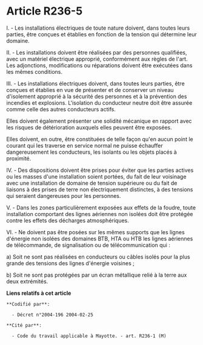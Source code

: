 # Article R236-5

I. - Les installations électriques de toute nature doivent, dans toutes leurs parties, être conçues et établies en fonction
de la tension qui détermine leur domaine.

II. - Les installations doivent être réalisées par des personnes qualifiées, avec un matériel électrique approprié,
conformément aux règles de l'art. Les adjonctions, modifications ou réparations doivent être exécutées dans les mêmes
conditions.

III. - Les installations électriques doivent, dans toutes leurs parties, être conçues et établies en vue de présenter et de
conserver un niveau d'isolement approprié à la sécurité des personnes et à la prévention des incendies et explosions.
L'isolation du conducteur neutre doit être assurée comme celle des autres conducteurs actifs.

Elles doivent également présenter une solidité mécanique en rapport avec les risques de détérioration auxquels elles peuvent
être exposées.

Elles doivent, en outre, être constituées de telle façon qu'en aucun point le courant qui les traverse en service normal ne
puisse échauffer dangereusement les conducteurs, les isolants ou les objets placés à proximité.

IV. - Des dispositions doivent être prises pour éviter que les parties actives ou les masses d'une installation soient
portées, du fait de leur voisinage avec une installation de domaine de tension supérieure ou du fait de liaisons à des prises
de terre non électriquement distinctes, à des tensions qui seraient dangereuses pour les personnes.

V. - Dans les zones particulièrement exposées aux effets de la foudre, toute installation comportant des lignes aériennes non
isolées doit être protégée contre les effets des décharges atmosphériques.

VI. - Ne doivent pas être posées sur les mêmes supports que les lignes d'énergie non isolées des domaines BTB, HTA ou HTB les
lignes aériennes de télécommande, de signalisation ou de télécommunication qui :

a) Soit ne sont pas réalisées en conducteurs ou câbles isolés pour la plus grande des tensions des lignes d'énergie
voisines ;

b) Soit ne sont pas protégées par un écran métallique relié à la terre aux deux extrémités.

**Liens relatifs à cet article**

	**Codifié par**:

	  - Décret n°2004-196 2004-02-25

	**Cité par**:

	  - Code du travail applicable à Mayotte. - art. R236-1 (M)
